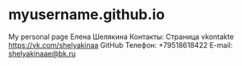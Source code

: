# myusername.github.io
My personal page
Елена Шелякина
Контакты:
Страница vkontakte https://vk.com/shelyakinaa
GitHub
Телефон: +79518618422
E-mail: shelyakinaae@bk.ru
